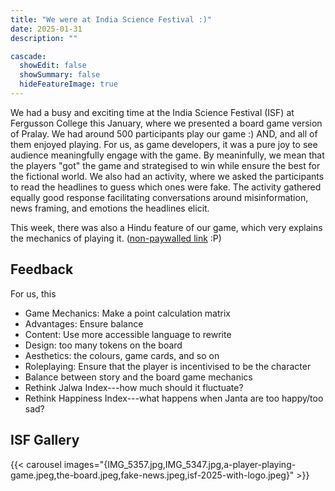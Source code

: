 ```yaml
---
title: "We were at India Science Festival :)"
date: 2025-01-31
description: ""

cascade:
  showEdit: false
  showSummary: false
  hideFeatureImage: true
---
```

We had a busy and exciting time at the India Science Festival (ISF) at Fergusson College this January, where we presented a board game version of Pralay. We had around 500 participants play our game :) AND, and all of them enjoyed playing. For us, as game developers, it was a pure joy to see audience meaningfully engage with the game. By meaninfully, we mean that the players "got" the game and strategised to win while ensure the best for the fictional world. We also had an activity, where we asked the participants to read the headlines to guess which ones were fake. The activity gathered equally good response facilitating conversations around misinformation, news framing, and emotions the headlines elicit.

This week, there was also a Hindu feature of our game, which very explains the mechanics of playing it. ([non-paywalled link](https://web.archive.org/web/20250130064905/https://www.thehindu.com/education/gamifying-education-how-board-and-digital-games-are-changing-learning/article69155200.ece) :P)

## Feedback
For us, this 
- Game Mechanics: Make a point calculation matrix
- Advantages: Ensure balance
- Content: Use more accessible language to rewrite 
- Design: too many tokens on the board
- Aesthetics: the colours, game cards, and so on
- Roleplaying: Ensure that the player is incentivised to be the character
- Balance between story and the board game mechanics
- Rethink Jalwa Index---how much should it fluctuate?
- Rethink Happiness Index---what happens when Janta are too happy/too sad?

## ISF Gallery

{{< carousel images="{IMG_5357.jpg,IMG_5347.jpg,a-player-playing-game.jpeg,the-board.jpeg,fake-news.jpeg,isf-2025-with-logo.jpeg}" >}}

